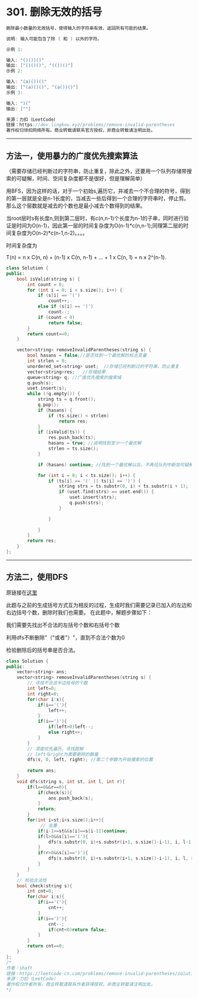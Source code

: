 # 301. 删除无效的括号

```c++
删除最小数量的无效括号，使得输入的字符串有效，返回所有可能的结果。

说明: 输入可能包含了除 ( 和 ) 以外的字符。

示例 1:

输入: "()())()"
输出: ["()()()", "(())()"]
示例 2:

输入: "(a)())()"
输出: ["(a)()()", "(a())()"]
示例 3:

输入: ")("
输出: [""]

来源：力扣（LeetCode）
链接：https://dev.lingkou.xyz/problems/remove-invalid-parentheses
著作权归领扣网络所有。商业转载请联系官方授权，非商业转载请注明出处。
```

---

## 方法一，使用暴力的广度优先搜索算法

（需要存储已经判断过的字符串，防止重复，除此之外，还要用一个队列存储带搜索的可疑解，时间、空间复杂度都不是很好，但是理解简单）

用BFS，因为这样的话，对于一个初始s,遍历它，并减去一个不合理的符号，得到的第一层就是全是n-1长度的，当减去一些后得到一个合理的字符串时，停止剪。那么这个层数就是减去的个数也是最小减去个数得到的结果。

当root层时s有长度n,则到第二层时，有c(n,n-1)个长度为n-1的子串，同时进行验证是时间为O(n-1)，因此第一层的时间复杂度为O(n-1)*c(n,n-1);同理第二层的时间复杂度为O(n-2)*c(n-1,n-2)。。。。

时间复杂度为 

T(n) = n x C(n, n) + (n-1) x C(n, n-1) + ... + 1 x C(n, 1) = n x 2^(n-1).


```c++
class Solution {
public:
	bool isValid(string s) {
		int count = 0;
		for (int i = 0; i < s.size(); i++) {
			if (s[i] == '(')
				count++;
			else if (s[i] == ')')
				count--;
			if (count < 0)
				return false;
		}
		return count==0;
	}

	vector<string> removeInvalidParentheses(string s) {
		bool hasans = false;//是否找到一个最优解的标志变量
		int strlen = 0;
		unordered_set<string> uset;  //存储已经判断过的字符串，防止重复
		vector<string>res;   //存储结果
		queue<string> q; //广度优先搜索的搜索域
		q.push(s);
		uset.insert(s);
		while (!q.empty()) {
			string ts = q.front();
			q.pop();
			if (hasans) {
				if (ts.size() < strlen)
					return res;
			}
			if (isValid(ts)) {
				res.push_back(ts);
				hasans = true; //说明找到至少一个最优解
				strlen = ts.size();
			}

			if (hasans) continue; //找到一个最优解以后，不再往队列中新加可疑解，而是搜索完相同步数的所有可疑解

			for (int i = 0; i < ts.size(); i++) {
				if (ts[i] == '(' || ts[i] == ')') {
					string strs = ts.substr(0, i) + ts.substr(i + 1);
					if (uset.find(strs) == uset.end()) {
						uset.insert(strs);
						q.push(strs);
					}

				}
					
			}
		}
		return res;
	}
};
```

---

## 方法二，使用DFS

原链接在[这里](https://leetcode-cn.com/problems/remove-invalid-parentheses/solution/shen-du-you-xian-sou-suo-jie-ti-by-shaft/)

此题与之前的生成括号方式互为相反的过程，生成时我们需要记录已加入的左边和右边括号个数，删除时我们也需要。
在此题中，解题步骤如下：

我们需要先找出不合法的左括号个数和右括号个数

利用dfs不断删除"（"或者"）"，直到不合法个数为0

检验删除后的括号串是否合法。

```c++
class Solution {
public:
    vector<string> ans;
    vector<string> removeInvalidParentheses(string s) {
        // 寻找不合法半边括号的个数
        int left=0;
        int right=0;
        for(char i:s){
            if(i=='('){
                left++;
            }
            if(i==')'){
                if(left>0)left--;
                else right++;
            }
        }
        // 深度优先遍历，寻找题解
        // left与right为需要删除的数量
        dfs(s, 0, left, right); //第二个参数为开始搜索的位置
        
        return ans;
    }
    void dfs(string s, int st, int l, int r){
        if(l==0&&r==0){
            if(check(s)){
                ans.push_back(s);
            }
            return;
        }
        for(int i=st;i<s.size();i++){
             // 去重
            if(i-1>=st&&s[i]==s[i-1])continue;
            if(l>0&&s[i]=='('){
                dfs(s.substr(0, i)+s.substr(i+1, s.size()-i-1), i, l-1, r);
            }
            if(r>0&&s[i]==')'){
                dfs(s.substr(0, i)+s.substr(i+1, s.size()-i-1), i, l, r-1);
            }
        }
    }
    // 检验合法性
    bool check(string s){
        int cnt=0;
        for(char i:s){
            if(i=='('){
                cnt++;
            }
            if(i==')'){
                cnt--;
                if(cnt<0)return false;
            }
        }
        return cnt==0;
    }
};
/*
作者：shaft
链接：https://leetcode-cn.com/problems/remove-invalid-parentheses/solution/shen-du-you-xian-sou-suo-jie-ti-by-shaft/
来源：力扣（LeetCode）
著作权归作者所有。商业转载请联系作者获得授权，非商业转载请注明出处。
*/
```